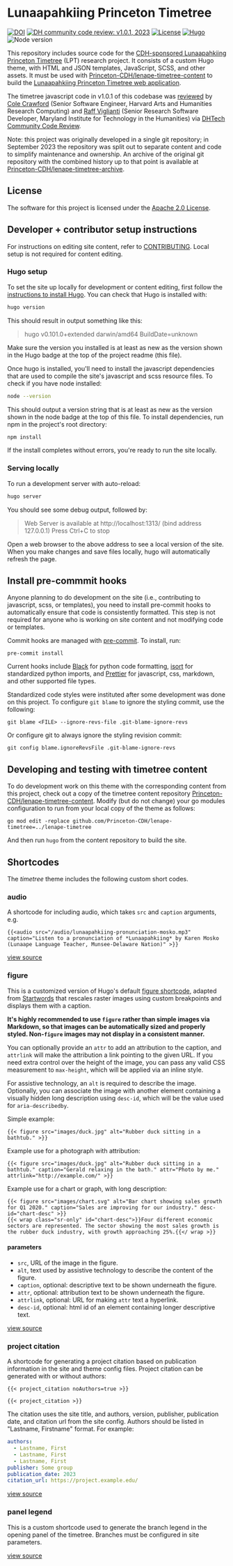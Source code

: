 # Lunaapahkiing Princeton Timetree

[![DOI](https://zenodo.org/badge/DOI/10.5281/zenodo.8040363.svg)](https://doi.org/10.5281/zenodo.8040363)
[![DH community code review: v1.0.1, 2023](https://img.shields.io/badge/DHCodeReview-v1.0.1,_2023-green)](https://github.com/DHCodeReview/lenape-timetree/pull/2)
[![License](https://img.shields.io/badge/License-Apache%202.0-blue.svg)](https://opensource.org/licenses/Apache-2.0)
[![Hugo](https://img.shields.io/badge/hugo-0.117-blue.svg)](https://gohugo.io)
![Node version](https://img.shields.io/badge/node-18-blue)

This repository includes source code for the [CDH-sponsored Lunaapahkiing Princeton Timetree](https://cdh.princeton.edu/projects/lenape-timetree/) (LPT) research project. It consists of a custom Hugo theme, with HTML and JSON templates, JavaScript, SCSS, and other assets. It must be used with [Princeton-CDH/lenape-timetree-content](https://github.com/Princeton-CDH/lenape-timetree-content) to build the [Lunaapahkiing Princeton Timetree web application](https://lenapetimetree.indigenous.princeton.edu/).

The timetree javascript code in v1.0.1 of this codebase was [reviewed](https://github.com/DHCodeReview/lenape-timetree/pull/2) by [Cole Crawford](https://github.com/ColeDCrawford) (Senior Software Engineer, Harvard Arts and Humanities Research Computing) and [Raff Viglianti](http://raffviglianti.com/) (Senior Research Software Developer, Maryland Institute for Technology in the Humanities) via [DHTech Community Code Review](https://dhcodereview.github.io/).

Note: this project was originally developed in a single git repository; in September 2023 the repository was split out to separate content and code to simplify maintenance and ownership. An archive of the original git repository with the combined history up to that point is available at [Princeton-CDH/lenape-timetree-archive](https://github.com/Princeton-CDH/lenape-timetree-archive).

## License

The software for this project is licensed under the [Apache 2.0 License](LICENSE).

## Developer + contributor setup instructions

For instructions on editing site content, refer to [CONTRIBUTING](CONTRIBUTING.md).
Local setup is not required for content editing.

### Hugo setup

To set the site up locally for development or content editing,
first follow the [instructions to install Hugo](https://gohugo.io/installation/).
You can check that Hugo is installed with:

```sh
hugo version
```

This should result in output something like this:

> hugo v0.101.0+extended darwin/amd64 BuildDate=unknown

Make sure the version you installed is at least as new as the version shown in the Hugo badge at the top of the project readme (this file).

Once hugo is installed, you'll need to install the javascript dependencies that are used to compile the site's javascript and scss resource files. To check if you have node installed:

```sh
node --version
```

This should output a version string that is at least as new as the version shown in the node badge at the top of this file. To install dependencies, run npm in the project's root directory:

```sh
npm install
```

If the install completes without errors, you're ready to run the site locally.

### Serving locally

To run a development server with auto-reload:

```sh
hugo server
```

You should see some debug output, followed by:

> Web Server is available at http://localhost:1313/ (bind address 127.0.0.1)
> Press Ctrl+C to stop

Open a web browser to the above address to see a local version of the site. When you make changes and save files locally, hugo will automatically refresh the page.

## Install pre-commmit hooks

Anyone planning to do development on the site (i.e., contributing to javascript,
scss, or templates), you need to install pre-commit hooks to automatically
ensure that code is consistently formatted. This step is not required
for anyone who is working on site content and not modifying code or templates.

Commit hooks are managed with [pre-commit](https://pre-commit.com/).
To install, run:

```{bash}
pre-commit install
```

Current hooks include [Black](https://github.com/psf/black) for python code formatting, [isort](https://pycqa.github.io/isort/) for standardized python imports, and [Prettier](https://prettier.io/) for javascript, css, markdown, and other supported file types.

Standardized code styles were instituted after some development was done on this project.
To configure `git blame` to ignore the styling commit, use the following:

```{bash}
git blame <FILE> --ignore-revs-file .git-blame-ignore-revs
```

Or configure git to always ignore the styling revision commit:

```{bash}
git config blame.ignoreRevsFile .git-blame-ignore-revs
```

## Developing and testing with timetree content

To do development work on this theme with the corresponding content from this project, check out a copy of the timetree content repository [Princeton-CDH/lenape-timetree-content](https://github.com/Princeton-CDH/lenape-timetree-content). Modify (but do not change) your go modules configuration to run from your local copy of the theme as follows:

```{bash}
go mod edit -replace github.com/Princeton-CDH/lenape-timetree=../lenape-timetree
```

And then run `hugo` from the content repository to build the site.

## Shortcodes

The _timetree_ theme includes the following custom short codes.

### audio

A shortcode for including audio, which takes `src` and `caption` arguments, e.g.

```
{{<audio src="/audio/lunaapahkiing-pronunciation-mosko.mp3" caption="Listen to a pronunciation of *Lunaapahkiing* by Karen Mosko (Lunaape Language Teacher, Munsee-Delaware Nation)" >}}
```

[view source](layouts/shortcodes/audio.html)

### figure

This is a customized version of Hugo's default [figure shortcode](https://gohugo.io/content-management/shortcodes/#figure), adapted from [Startwords](https://github.com/Princeton-CDH/startwords) that rescales raster images using custom breakpoints and displays them with a caption.

**It's highly recommended to use `figure` rather than simple images via Markdown, so that images can be automatically sized and properly styled. Non-`figure` images may not display in a consistent manner.**

You can optionally provide an `attr` to add an attribution to the caption, and `attrlink` will make the attribution a link pointing to the given URL. If you need extra control over the height of the image, you can pass any valid CSS measurement to `max-height`, which will be applied via an inline style.

For assistive technology, an `alt` is required to describe the image. Optionally, you can associate the image with another element containing a visually hidden long description using `desc-id`, which will be the value used for `aria-describedby`.

Simple example:

```
{{< figure src="images/duck.jpg" alt="Rubber duck sitting in a bathtub." >}}
```

Example use for a photograph with attribution:

```
{{< figure src="images/duck.jpg" alt="Rubber duck sitting in a bathtub." caption="Gerald relaxing in the bath." attr="Photo by me." attrlink="http://example.com/" >}}
```

Example use for a chart or graph, with long description:

```
{{< figure src="images/chart.svg" alt="Bar chart showing sales growth for Q1 2020." caption="Sales are improving for our industry." desc-id="chart-desc" >}}
{{< wrap class="sr-only" id="chart-desc">}}Four different economic sectors are represented. The sector showing the most sales growth is the rubber duck industry, with growth approaching 25%.{{</ wrap >}}
```

#### parameters

- `src`, URL of the image in the figure.
- `alt`, text used by assistive technology to describe the content of the figure.
- `caption`, optional: descriptive text to be shown underneath the figure.
- `attr`, optional: attribution text to be shown underneath the figure.
- `attrlink`, optional: URL for making `attr` text a hyperlink.
- `desc-id`, optional: html id of an element containing longer descriptive text.

[view source](layouts/shortcodes/figure.html)

### project citation

A shortcode for generating a project citation based on publication information
in the site and theme config files. Project citation can be generated with or without authors:

```
{{< project_citation noAuthors=true >}}

{{< project_citation >}}
```

The citation uses the site title, and authors, version, publisher, publication date, and citation url from the site config. Authors should be listed in "Lastname, Firstname" format. For example:

```yaml
authors:
  - Lastname, First
  - Lastname, First
  - Lastname, First
publisher: Some group
publication_date: 2023
citation_url: https://project.example.edu/
```

[view source](layouts/shortcodes/project_citation.html)

### panel legend

This is a custom shortcode used to generate the branch legend in the opening panel of the timetree. Branches must be configured in site parameters.

[view source](layouts/shortcodes/panel-legend.html)
